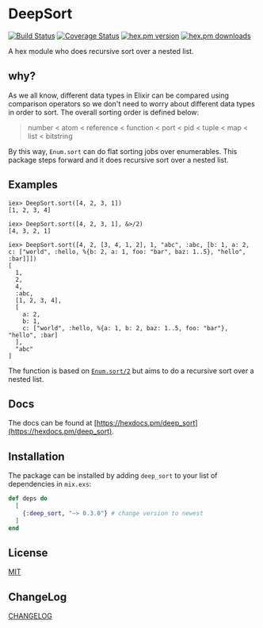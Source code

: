 # DeepSort

[![Build Status](https://travis-ci.org/Maples7/ex_deep_sort.svg?branch=master)](https://travis-ci.org/Maples7/ex_deep_sort)
[![Coverage Status](https://coveralls.io/repos/github/Maples7/ex_deep_sort/badge.svg?branch=master)](https://coveralls.io/github/Maples7/ex_deep_sort?branch=master)
[![hex.pm version](https://img.shields.io/hexpm/v/deep_sort.svg)](https://hex.pm/packages/deep_sort)
[![hex.pm downloads](https://img.shields.io/hexpm/dt/deep_sort.svg)](https://hex.pm/packages/deep_sort)

A hex module who does recursive sort over a nested list.

## why?

As we all know, different data types in Elixir can be compared using comparison operators so we don't need to worry about different data types in order to sort. The overall sorting order is defined below:

> number < atom < reference < function < port < pid < tuple < map < list < bitstring

By this way, `Enum.sort` can do flat sorting jobs over enumerables. This package steps forward and it does recursive sort over a nested list.

## Examples

```shell
iex> DeepSort.sort([4, 2, 3, 1])
[1, 2, 3, 4]

iex> DeepSort.sort([4, 2, 3, 1], &>/2)
[4, 3, 2, 1]

iex> DeepSort.sort([4, 2, [3, 4, 1, 2], 1, "abc", :abc, [b: 1, a: 2, c: ["world", :hello, %{b: 2, a: 1, foo: "bar", baz: 1..5}, "hello", :bar]]])
[
  1,
  2,
  4,
  :abc,
  [1, 2, 3, 4],
  [
    a: 2,
    b: 1,
    c: ["world", :hello, %{a: 1, b: 2, baz: 1..5, foo: "bar"}, "hello", :bar]
  ],
  "abc"
]
```

The function is based on [`Enum.sort/2`](https://hexdocs.pm/elixir/Enum.html#sort/2) but aims to do a recursive sort over a nested list.

## Docs

The docs can be found at [https://hexdocs.pm/deep_sort](https://hexdocs.pm/deep_sort).

## Installation

The package can be installed
by adding `deep_sort` to your list of dependencies in `mix.exs`:

```elixir
def deps do
  [
    {:deep_sort, "~> 0.3.0"} # change version to newest
  ]
end
```

## License

[MIT](./LICENSE)

## ChangeLog

[CHANGELOG](./CHANGELOG.md)

